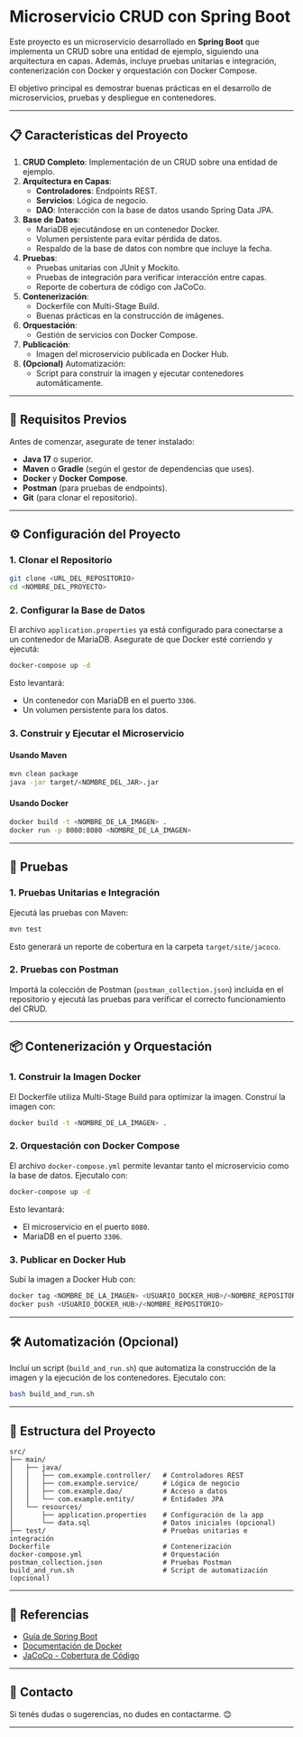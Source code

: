 # Microservicio CRUD con Spring Boot

Este proyecto es un microservicio desarrollado en **Spring Boot** que implementa un CRUD sobre una entidad de ejemplo, siguiendo una arquitectura en capas. Además, incluye pruebas unitarias e integración, contenerización con Docker y orquestación con Docker Compose.

El objetivo principal es demostrar buenas prácticas en el desarrollo de microservicios, pruebas y despliegue en contenedores.

---

## 📋 Características del Proyecto

1. **CRUD Completo**: Implementación de un CRUD sobre una entidad de ejemplo.
2. **Arquitectura en Capas**:
   - **Controladores**: Endpoints REST.
   - **Servicios**: Lógica de negocio.
   - **DAO**: Interacción con la base de datos usando Spring Data JPA.
3. **Base de Datos**:
   - MariaDB ejecutándose en un contenedor Docker.
   - Volumen persistente para evitar pérdida de datos.
   - Respaldo de la base de datos con nombre que incluye la fecha.
4. **Pruebas**:
   - Pruebas unitarias con JUnit y Mockito.
   - Pruebas de integración para verificar interacción entre capas.
   - Reporte de cobertura de código con JaCoCo.
5. **Contenerización**:
   - Dockerfile con Multi-Stage Build.
   - Buenas prácticas en la construcción de imágenes.
6. **Orquestación**:
   - Gestión de servicios con Docker Compose.
7. **Publicación**:
   - Imagen del microservicio publicada en Docker Hub.
8. **(Opcional)** Automatización:
   - Script para construir la imagen y ejecutar contenedores automáticamente.

---

## 🚀 Requisitos Previos

Antes de comenzar, asegurate de tener instalado:

- **Java 17** o superior.
- **Maven** o **Gradle** (según el gestor de dependencias que uses).
- **Docker** y **Docker Compose**.
- **Postman** (para pruebas de endpoints).
- **Git** (para clonar el repositorio).

---

## ⚙️ Configuración del Proyecto

### 1. Clonar el Repositorio

```bash
git clone <URL_DEL_REPOSITORIO>
cd <NOMBRE_DEL_PROYECTO>
```

### 2. Configurar la Base de Datos

El archivo `application.properties` ya está configurado para conectarse a un contenedor de MariaDB. Asegurate de que Docker esté corriendo y ejecutá:

```bash
docker-compose up -d
```

Esto levantará:

- Un contenedor con MariaDB en el puerto `3306`.
- Un volumen persistente para los datos.

### 3. Construir y Ejecutar el Microservicio

#### Usando Maven

```bash
mvn clean package
java -jar target/<NOMBRE_DEL_JAR>.jar
```

#### Usando Docker

```bash
docker build -t <NOMBRE_DE_LA_IMAGEN> .
docker run -p 8080:8080 <NOMBRE_DE_LA_IMAGEN>
```

---

## 🧪 Pruebas

### 1. Pruebas Unitarias e Integración

Ejecutá las pruebas con Maven:

```bash
mvn test
```

Esto generará un reporte de cobertura en la carpeta `target/site/jacoco`.

### 2. Pruebas con Postman

Importá la colección de Postman (`postman_collection.json`) incluida en el repositorio y ejecutá las pruebas para verificar el correcto funcionamiento del CRUD.

---

## 📦 Contenerización y Orquestación

### 1. Construir la Imagen Docker

El Dockerfile utiliza Multi-Stage Build para optimizar la imagen. Construí la imagen con:

```bash
docker build -t <NOMBRE_DE_LA_IMAGEN> .
```

### 2. Orquestación con Docker Compose

El archivo `docker-compose.yml` permite levantar tanto el microservicio como la base de datos. Ejecutalo con:

```bash
docker-compose up -d
```

Esto levantará:

- El microservicio en el puerto `8080`.
- MariaDB en el puerto `3306`.

### 3. Publicar en Docker Hub

Subí la imagen a Docker Hub con:

```bash
docker tag <NOMBRE_DE_LA_IMAGEN> <USUARIO_DOCKER_HUB>/<NOMBRE_REPOSITORIO>
docker push <USUARIO_DOCKER_HUB>/<NOMBRE_REPOSITORIO>
```

---

## 🛠️ Automatización (Opcional)

Incluí un script (`build_and_run.sh`) que automatiza la construcción de la imagen y la ejecución de los contenedores. Ejecutalo con:

```bash
bash build_and_run.sh
```

---

## 📂 Estructura del Proyecto

```plaintext
src/
├── main/
│   ├── java/
│   │   ├── com.example.controller/   # Controladores REST
│   │   ├── com.example.service/      # Lógica de negocio
│   │   ├── com.example.dao/          # Acceso a datos
│   │   └── com.example.entity/       # Entidades JPA
│   └── resources/
│       ├── application.properties    # Configuración de la app
│       └── data.sql                  # Datos iniciales (opcional)
├── test/                             # Pruebas unitarias e integración
Dockerfile                            # Contenerización
docker-compose.yml                    # Orquestación
postman_collection.json               # Pruebas Postman
build_and_run.sh                      # Script de automatización (opcional)
```

---

## 📜 Referencias

- [Guía de Spring Boot](https://spring.io/projects/spring-boot)
- [Documentación de Docker](https://docs.docker.com/)
- [JaCoCo - Cobertura de Código](https://www.jacoco.org/jacoco/)

---

## 📧 Contacto

Si tenés dudas o sugerencias, no dudes en contactarme. 😊

---
